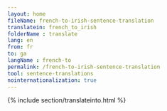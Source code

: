 ```yaml
---
layout: home
fileName: french-to-irish-sentence-translation
translatein: french_to_irish
folderName : translate
lang: en
from: fr
to: ga
langName : french-to
permalink: /french-to-irish-sentence-translation
tool: sentence-translations
nointernationalization: true
---
```

{% include section/translateinto.html %}
